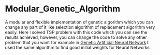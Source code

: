 # Modular_Genetic_Algorithm
A modular and flexible implementation of genetic algorithm which you can change any part of it like selection algorithm of replacement algorithm very easily.
Here I solved TSP problem with this code which you can see the results achieved, however, you can change the code to solve any other problem that you want for example in [Genetic Artificial Neural Network](https://github.com/ideznaby/Genetic_Artificial_Neural_Network) I used the same algorithm to find good initial weights for Neural Networks.
